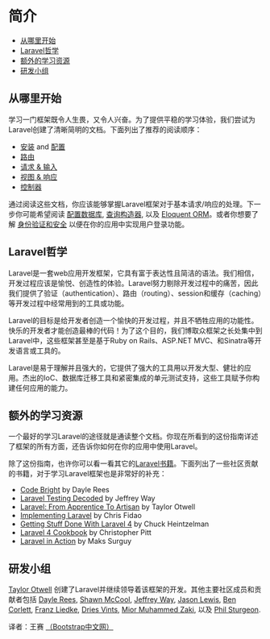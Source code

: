 # 简介

- [从哪里开始](#where-to-start)
- [Laravel哲学](#laravel-philosophy)
- [额外的学习资源](#additional-resources)
- [研发小组](#development-team)

<a name="where-to-start"></a>
## 从哪里开始

学习一门框架既令人生畏，又令人兴奋。为了提供平稳的学习体验，我们尝试为Laravel创建了清晰简明的文档。下面列出了推荐的阅读顺序：

- [安装](/docs/installation) and [配置](/docs/configuration)
- [路由](/docs/routing)
- [请求 & 输入](/docs/requests)
- [视图 & 响应](/docs/responses)
- [控制器](/docs/controllers)

通过阅读这些文档，你应该能够掌握Laravel框架对于基本请求/响应的处理。下一步你可能希望阅读 [配置数据库](/docs/database), [查询构造器](/docs/queries), 以及 [Eloquent ORM](/docs/eloquent)。或者你想要了解 [身份验证和安全](/docs/security) 以便在你的应用中实现用户登录功能。


<a name="laravel-philosophy"></a>
## Laravel哲学

Laravel是一套web应用开发框架，它具有富于表达性且简洁的语法。我们相信，开发过程应该是愉悦、创造性的体验。Laravel努力剔除开发过程中的痛苦，因此我们提供了验证（authentication）、路由（routing）、session和缓存（caching）等开发过程中经常用到的工具或功能。

Laravel的目标是给开发者创造一个愉快的开发过程，并且不牺牲应用的功能性。快乐的开发者才能创造最棒的代码！为了这个目的，我们博取众框架之长处集中到Laravel中，这些框架甚至是基于Ruby on Rails、ASP.NET MVC、和Sinatra等开发语言或工具的。

Laravel是易于理解并且强大的，它提供了强大的工具用以开发大型、健壮的应用。杰出的IoC、数据库迁移工具和紧密集成的单元测试支持，这些工具赋予你构建任何应用的能力。

<a name="additional-resources"></a>
## 额外的学习资源

一个最好的学习Laravel的途径就是通读整个文档。你现在所看到的这份指南详述了框架的所有方面，还告诉你如何在你的应用中使用Laravel。

除了这份指南，也许你可以看一看其它的[Laravel书籍](http://wiki.laravel.io/Books)。下面列出了一些社区贡献的书籍，对于学习Laravel框架也是非常好的补充：

- [Code Bright](https://leanpub.com/codebright) by Dayle Rees
- [Laravel Testing Decoded](https://leanpub.com/laravel-testing-decoded) by Jeffrey Way
- [Laravel: From Apprentice To Artisan](https://leanpub.com/laravel) by Taylor Otwell
- [Implementing Laravel](https://leanpub.com/implementinglaravel) by Chris Fidao
- [Getting Stuff Done With Laravel 4](https://leanpub.com/gettingstuffdonelaravel) by Chuck Heintzelman
- [Laravel 4 Cookbook](https://leanpub.com/laravel4cookbook) by Christopher Pitt
- [Laravel in Action](http://www.manning.com/surguy/) by Maks Surguy

<a name="development-team"></a>
## 研发小组

[Taylor Otwell](https://github.com/taylorotwell) 创建了Laravel并继续领导着该框架的开发。其他主要社区成员和贡献者包括 [Dayle Rees](https://github.com/daylerees), [Shawn McCool](https://github.com/ShawnMcCool), [Jeffrey Way](https://github.com/JeffreyWay), [Jason Lewis](https://github.com/jasonlewis), [Ben Corlett](https://github.com/bencorlett), [Franz Liedke](https://github.com/franzliedke), [Dries Vints](https://github.com/driesvints), [Mior Muhammed Zaki](https://github.com/crynobone), 以及 [Phil Sturgeon](https://github.com/philsturgeon).

译者：王赛  [（Bootstrap中文网）](http://www.bootcss.com)

